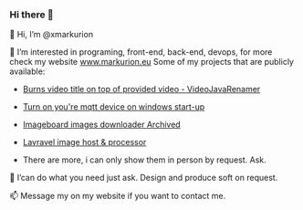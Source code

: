 ### Hi there 👋
👋 Hi, I’m @xmarkurion

👀 I’m interested in programing, front-end, back-end, devops, for more check my website www.markurion.eu
Some of my projects that are publicly available:
<br>
- [Burns video title on top of provided video - VideoJavaRenamer](https://github.com/xmarkurion/videoJavaRenamer)
- [Turn on you're mqtt device on windows start-up](https://github.com/xmarkurion/javaTrayMqtt)
- [Imageboard images downloader Archived](https://github.com/xmarkurion/4chaninator)
- [Lavravel image host & processor](https://github.com/xmarkurion/cdn)

- There are more, i can only show them in person by request. Ask. 

🌱 I’can do what you need just ask. Design and produce soft on request.

📫 Message my on my website if you want to contact me.
<!--
**xmarkurion/xmarkurion** is a ✨ _special_ ✨ repository because its `README.md` (this file) appears on your GitHub profile.

Here are some ideas to get you started:

- 🔭 I’m currently working on ...
- 🌱 I’m currently learning ...
- 👯 I’m looking to collaborate on ...
- 🤔 I’m looking for help with ...
- 💬 Ask me about ...
- 📫 How to reach me: ...
- 😄 Pronouns: ...
- ⚡ Fun fact: ...
💞️
-->

